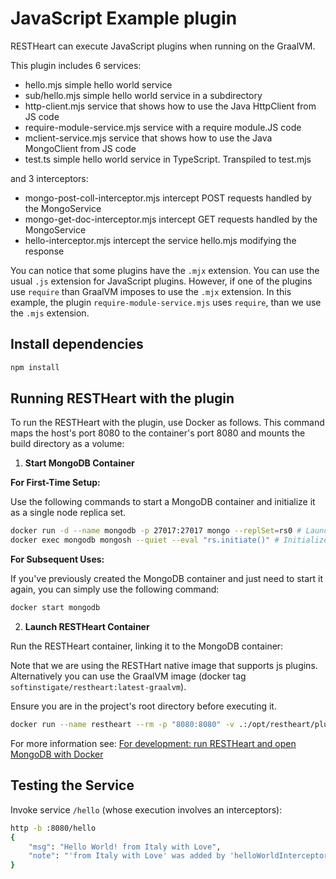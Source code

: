 # JavaScript Example plugin

RESTHeart can execute JavaScript plugins when running on the GraalVM.

This plugin includes 6 services:

- hello.mjs                         simple hello world service
- sub/hello.mjs                     simple hello world service in a subdirectory
- http-client.mjs                   service that shows how to use the Java HttpClient from JS code
- require-module-service.mjs        service with a require module.JS code
- mclient-service.mjs               service that shows how to use the Java MongoClient from JS code
- test.ts                           simple hello world service in TypeScript. Transpiled to test.mjs

 and 3 interceptors:

- mongo-post-coll-interceptor.mjs   intercept POST requests handled by the MongoService
- mongo-get-doc-interceptor.mjs     intercept GET requests handled by the MongoService
- hello-interceptor.mjs             intercept the service hello.mjs modifying the response

You can notice that some plugins have the `.mjx` extension. You can use the usual `.js` extension for JavaScript plugins. However, if one of the plugins use `require` than GraalVM imposes to use the `.mjx` extension. In this example, the plugin `require-module-service.mjs` uses `require`, than we use the `.mjs` extension.

## Install dependencies

```bash
npm install
```

## Running RESTHeart with the plugin

To run the RESTHeart with the plugin, use Docker as follows. This command maps the host's port 8080 to the container's port 8080 and mounts the build directory as a volume:

1) **Start MongoDB Container**

**For First-Time Setup:**

Use the following commands to start a MongoDB container and initialize it as a single node replica set.

```bash
docker run -d --name mongodb -p 27017:27017 mongo --replSet=rs0 # Launch a MongoDB container
docker exec mongodb mongosh --quiet --eval "rs.initiate()" # Initialize the MongoDB instance to work as a single node replica set
```

**For Subsequent Uses:**

If you've previously created the MongoDB container and just need to start it again, you can simply use the following command:

```bash
docker start mongodb
```

2) **Launch RESTHeart Container**

Run the RESTHeart container, linking it to the MongoDB container:

Note that we are using the RESTHart native image that supports js plugins. Alternatively you can use the GraalVM image (docker tag `softinstigate/restheart:latest-graalvm`).

Ensure you are in the project's root directory before executing it.

```bash
docker run --name restheart --rm -p "8080:8080" -v .:/opt/restheart/plugins/custom softinstigate/restheart:latest-native
```

For more information see: [For development: run RESTHeart and open MongoDB with Docker](https://restheart.org/docs/setup-with-docker#for-development-run-restheart-and-open-mongodb-with-docker)

## Testing the Service

Invoke service `/hello` (whose execution involves an interceptors):

```bash
http -b :8080/hello
{
    "msg": "Hello World! from Italy with Love",
    "note": "'from Italy with Love' was added by 'helloWorldInterceptor' that modifies the response of 'helloWorldService'"
}
```